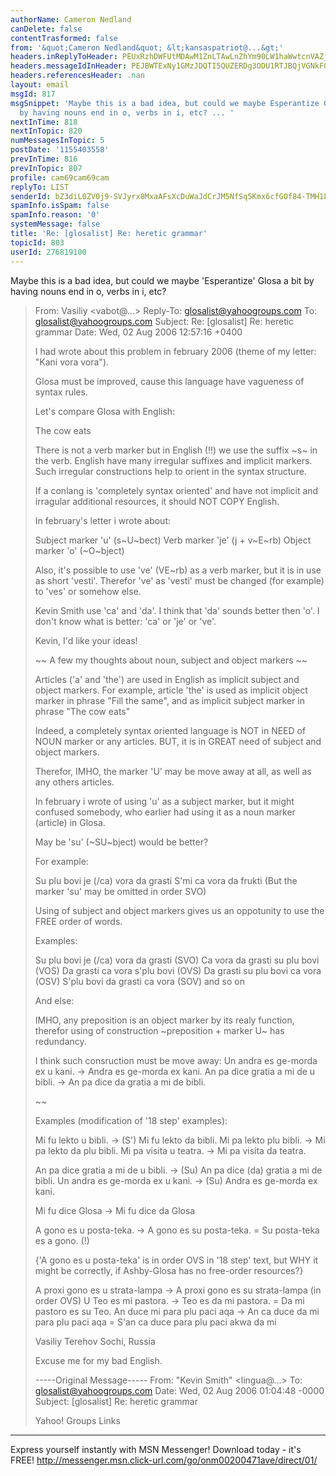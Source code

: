 ```yaml
---
authorName: Cameron Nedland
canDelete: false
contentTrasformed: false
from: '&quot;Cameron Nedland&quot; &lt;kansaspatriot@...&gt;'
headers.inReplyToHeader: PEUxRzhDWFUtMDAwM1ZnLTAwLnZhYm90LW1haWwtcnVAZjExLm1haWwucnU+
headers.messageIdInHeader: PEJBWTExNy1GMzJDQTI5QUZERDg3ODU1RTJBQjVGNkFGNDgwQHBoeC5nYmw+
headers.referencesHeader: .nan
layout: email
msgId: 817
msgSnippet: 'Maybe this is a bad idea, but could we maybe Esperantize Glosa a bit
  by having nouns end in o, verbs in i, etc? ... '
nextInTime: 818
nextInTopic: 820
numMessagesInTopic: 5
postDate: '1155403558'
prevInTime: 816
prevInTopic: 807
profile: cam69cam69cam
replyTo: LIST
senderId: bZ3diL0ZV0j9-SVJyrx8MxaAFsXcDuWaJdCrJM5NfSq5Kmx6cfGOf84-TMH1LcqIMMbvjVdpSOS56AHxfsSXx9OQfKF3QY5swJcuhz0tIOebClFh
spamInfo.isSpam: false
spamInfo.reason: '0'
systemMessage: false
title: 'Re: [glosalist] Re: heretic grammar'
topicId: 803
userId: 276819100
---
```


Maybe this is a bad idea, but could we maybe 'Esperantize' Glosa a bit by 
having nouns end in o, verbs in i, etc?


>From: Vasiliy <vabot@...>
>Reply-To: glosalist@yahoogroups.com
>To: glosalist@yahoogroups.com
>Subject: Re: [glosalist] Re: heretic grammar
>Date: Wed, 02 Aug 2006 12:57:16 +0400
>
>
>
>I had wrote about this problem in february 2006 (theme of my letter: "Kani 
>vora vora").
>
>Glosa must be improved, cause this language have vagueness of syntax rules.
>
>Let's compare Glosa  with English:
>
>The cow eats
>
>There is not a verb marker but in English (!!) we use the suffix ~s~ in the 
>verb.
>English have many irregular suffixes and implicit markers.
>Such irregular constructions help to orient in the syntax structure.
>
>If a conlang is 'completely syntax oriented' and have not implicit and 
>irragular
>additional resources, it should NOT COPY English.
>
>
>In february's letter i wrote about:
>
>Subject marker 'u' (s~U~bect)
>Verb marker 'je'   (j + v~E~rb)
>Object marker 'o'  (~O~bject)
>
>Also, it's possible to use 've' (VE~rb) as a verb marker,
>but it is in use as short 'vesti'.
>Therefor 've' as 'vesti' must be changed (for example) to 'ves' or somehow 
>else.
>
>
>Kevin Smith use 'ca' and 'da'.
>I think that 'da' sounds better then 'o'.
>I don't know what is better: 'ca' or 'je' or 've'.
>
>
>Kevin, I'd like your ideas!
>
>
>~~ A few my thoughts about noun, subject and object markers ~~
>
>
>Articles ('a' and 'the') are used in English as implicit subject and object 
>markers.
>For example, article 'the' is used as implicit object marker in phrase 
>"Fill the same",
>and as implicit subject marker in phrase "The cow eats"
>
>Indeed, a completely syntax oriented language
>is NOT in NEED of NOUN marker or any articles.
>BUT, it is in GREAT need of subject and object markers.
>
>Therefor, IMHO, the marker 'U' may be move away at all, as well as any 
>others articles.
>
>In february  i wrote of using 'u' as a subject marker,
>but it might confused somebody,
>who earlier had using it as a noun marker (article) in Glosa.
>
>May be 'su' (~SU~bject) would be better?
>
>
>For example:
>
>Su plu bovi je (/ca) vora da grasti
>S'mi ca vora da frukti
>(But the marker 'su' may be omitted in order SVO)
>
>
>Using of subject and object markers gives us an oppotunity to use the FREE 
>order of words.
>
>Examples:
>
>Su plu bovi je (/ca) vora da grasti (SVO)
>Ca vora da grasti su plu bovi (VOS)
>Da grasti ca vora s'plu bovi  (OVS)
>Da grasti su plu bovi ca vora  (OSV)
>S'plu bovi da grasti ca vora  (SOV)
>and so on
>
>
>And else:
>
>IMHO, any preposition is an object marker by its realy function,
>therefor using of construction ~preposition + marker U~ has redundancy.
>
>I think such consruction must be move away:
>Un andra es ge-morda ex u kani. -> Andra es ge-morda ex kani.
>An pa dice gratia a mi de u bibli. -> An pa dice da gratia a mi de bibli.
>
>~~
>
>Examples (modification of '18 step' examples):
>
>Mi fu lekto u bibli. -> (S') Mi fu lekto da bibli.
>Mi pa lekto plu bibli. -> Mi pa lekto da plu bibli.
>Mi pa visita u teatra. -> Mi pa visita da teatra.
>
>An pa dice gratia a mi de u bibli. -> (Su) An pa dice (da) gratia a mi de 
>bibli.
>Un andra es ge-morda ex u kani. -> (Su) Andra es ge-morda ex kani.
>
>Mi fu dice Glosa -> Mi fu dice da Glosa
>
>
>A gono es u posta-teka. -> A gono  es su posta-teka. = Su posta-teka es a 
>gono. (!)
>
>{'A gono es u posta-teka' is in order OVS in '18 step' text,
>   but WHY it might be correctly,
>   if Ashby-Glosa has no free-order resources?}
>
>A proxi gono es u strata-lampa -> A proxi gono es su strata-lampa (in order 
>OVS)
>U Teo es mi pastora. -> Teo es da mi pastora. = Da mi pastoro es su Teo.
>An duce mi para plu paci aqa -> An ca duce da mi para plu paci aqa = S'an 
>ca duce para plu paci akwa da mi
>
>
>
>
>Vasiliy Terehov
>Sochi, Russia
>
>Excuse me for my bad English.
>
>
>-----Original Message-----
>From: "Kevin Smith" <lingua@...>
>To: glosalist@yahoogroups.com
>Date: Wed, 02 Aug 2006 01:04:48 -0000
>Subject: [glosalist] Re: heretic grammar
>
>
>
>
>
>Yahoo! Groups Links
>
>
>
>
>
>
>

_________________________________________________________________
Express yourself instantly with MSN Messenger! Download today - it's FREE! 
http://messenger.msn.click-url.com/go/onm00200471ave/direct/01/


